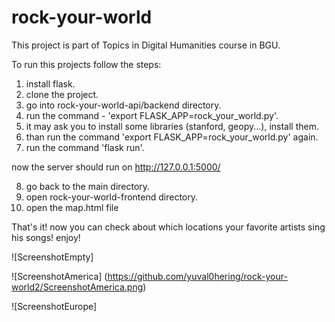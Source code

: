 # rock-your-world
This project is part of Topics in Digital Humanities course in BGU.


To run this projects follow the steps:
1. install flask.
2. clone the project.
3. go into rock-your-world-api/backend directory.
4. run the command - 'export FLASK_APP=rock_your_world.py'.
5. it may ask you to install some libraries (stanford, geopy...), install them.
6. than run the command 'export FLASK_APP=rock_your_world.py' again.
7. run the command 'flask run'.

now the server should run on http://127.0.0.1:5000/

8. go back to the main directory.
9. open rock-your-world-frontend directory.
10. open the map.html file

That's it! now you can check about which locations your favorite artists sing his songs! enjoy!

![ScreenshotEmpty]

![ScreenshotAmerica]
(https://github.com/yuval0hering/rock-your-world2/ScreenshotAmerica.png)

![ScreenshotEurope]


